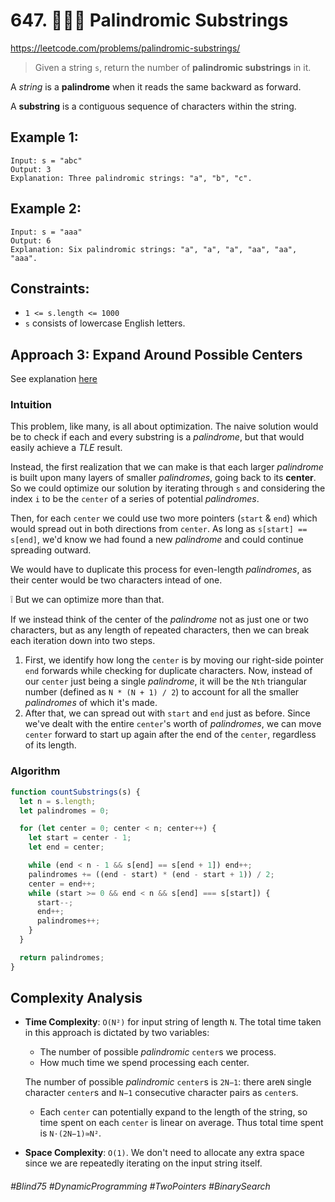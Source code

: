 # 647. 👩🏽‍🦯 Palindromic Substrings
https://leetcode.com/problems/palindromic-substrings/

> Given a string `s`, return the number of <b>palindromic substrings</b> in it.

A <i>string</i> is a <b>palindrome</b> when it reads the same backward as forward.

A <b>substring</b> is a contiguous sequence of characters within the string.


## Example 1:
````
Input: s = "abc"
Output: 3
Explanation: Three palindromic strings: "a", "b", "c".
````
## Example 2:
````
Input: s = "aaa"
Output: 6
Explanation: Six palindromic strings: "a", "a", "a", "aa", "aa", "aaa".
````
 
## Constraints:
- `1 <= s.length <= 1000`
- `s` consists of lowercase English letters.
 
## Approach 3: Expand Around Possible Centers
See explanation [here](https://leetcode.com/problems/palindromic-substrings/discuss/1129426/JS-Python-Java-C%2B%2B-or-Optimized-Mathematical-Solution-w-Explanation)
### Intuition
This problem, like many, is all about optimization. The naive solution would be to check if each and every substring is a <i>palindrome</i>, but that would easily achieve a <i>TLE</i> result.

Instead, the first realization that we can make is that each larger <i>palindrome</i> is built upon many layers of smaller <i>palindromes</i>, going back to its <b>center</b>. So we could optimize our solution by iterating through `s` and considering the index `i` to be the `center` of a series of potential <i>palindromes</i>.

Then, for each `center` we could use two more pointers (`start` & `end`) which would spread out in both directions from `center`. As long as `s[start] == s[end]`, we'd know we had found a new <i>palindrome</i> and could continue spreading outward.

We would have to duplicate this process for even-length <i>palindromes</i>, as their center would be two characters intead of one.

❕ But we can optimize more than that.

If we instead think of the center of the <i>palindrome</i> not as just one or two characters, but as any length of repeated characters, then we can break each iteration down into two steps.

1. First, we identify how long the `center` is by moving our right-side pointer `end` forwards while checking for duplicate characters. Now, instead of our `center` just being a single <i>palindrome</i>, it will be the `Nth` triangular number (defined as `N * (N + 1) / 2`) to account for all the smaller <i>palindromes</i> of which it's made.
2. After that, we can spread out with `start` and `end` just as before. Since we've dealt with the entire `center`'s worth of <i>palindromes</i>, we can move `center` forward to start up again after the end of the `center`, regardless of its length.
### Algorithm
````js
function countSubstrings(s) {
  let n = s.length;
  let palindromes = 0;

  for (let center = 0; center < n; center++) {
    let start = center - 1;
    let end = center;

    while (end < n - 1 && s[end] == s[end + 1]) end++;
    palindromes += ((end - start) * (end - start + 1)) / 2;
    center = end++;
    while (start >= 0 && end < n && s[end] === s[start]) {
      start--;
      end++;
      palindromes++;
    }
  }

  return palindromes;
}
````
## Complexity Analysis
- <b>Time Complexity</b>: `O(N²)` for input string of length `N`. The total time taken in this approach is dictated by two variables:
  - The number of possible <i>palindromic</i> `center`s we process.
  - How much time we spend processing each center.

  The number of possible <i>palindromic</i> `center`s is `2N−1`: there are`N` single character `center`s and `N−1` consecutive character pairs as `center`s.

  - Each `center` can potentially expand to the length of the string, so time spent on each `center` is linear on average. Thus total time spent is `N⋅(2N−1)≃N²`.

- <b>Space Complexity</b>: `O(1)`. We don't need to allocate any extra space since we are repeatedly iterating on the input string itself.
###### #Blind75 #DynamicProgramming #TwoPointers #BinarySearch
